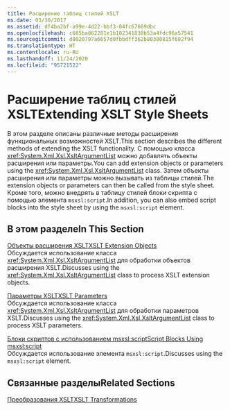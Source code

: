 ```yaml
---
title: Расширение таблиц стилей XSLT
ms.date: 03/30/2017
ms.assetid: df4ba2bf-a99e-4d22-bbf3-04fc67669dbc
ms.openlocfilehash: c685ba862281e1b102341838b53a4fdc96a57541
ms.sourcegitcommit: d8020797a6657d0fbbdff362b80300815f682f94
ms.translationtype: HT
ms.contentlocale: ru-RU
ms.lasthandoff: 11/24/2020
ms.locfileid: "95721522"
---
```

# <a name="extending-xslt-style-sheets"></a><span data-ttu-id="d3269-102">Расширение таблиц стилей XSLT</span><span class="sxs-lookup"><span data-stu-id="d3269-102">Extending XSLT Style Sheets</span></span>

<span data-ttu-id="d3269-103">В этом разделе описаны различные методы расширения функциональных возможностей XSLT.</span><span class="sxs-lookup"><span data-stu-id="d3269-103">This section describes the different methods of extending the XSLT functionality.</span></span> <span data-ttu-id="d3269-104">С помощью класса <xref:System.Xml.Xsl.XsltArgumentList> можно добавлять объекты расширения или параметры.</span><span class="sxs-lookup"><span data-stu-id="d3269-104">You can add extension objects or parameters using the <xref:System.Xml.Xsl.XsltArgumentList> class.</span></span> <span data-ttu-id="d3269-105">Затем объекты расширения или параметры можно вызывать из таблицы стилей.</span><span class="sxs-lookup"><span data-stu-id="d3269-105">The extension objects or parameters can then be called from the style sheet.</span></span> <span data-ttu-id="d3269-106">Кроме того, можно внедрять в таблицу стилей блоки скрипта с помощью элемента `msxsl:script`.</span><span class="sxs-lookup"><span data-stu-id="d3269-106">In addition, you can also embed script blocks into the style sheet by using the `msxsl:script` element.</span></span>  
  
## <a name="in-this-section"></a><span data-ttu-id="d3269-107">В этом разделе</span><span class="sxs-lookup"><span data-stu-id="d3269-107">In This Section</span></span>  

 [<span data-ttu-id="d3269-108">Объекты расширения XSLT</span><span class="sxs-lookup"><span data-stu-id="d3269-108">XSLT Extension Objects</span></span>](xslt-extension-objects.md)  
 <span data-ttu-id="d3269-109">Обсуждается использование класса <xref:System.Xml.Xsl.XsltArgumentList> для обработки объектов расширения XSLT.</span><span class="sxs-lookup"><span data-stu-id="d3269-109">Discusses using the <xref:System.Xml.Xsl.XsltArgumentList> class to process XSLT extension objects.</span></span>  
  
 [<span data-ttu-id="d3269-110">Параметры XSLT</span><span class="sxs-lookup"><span data-stu-id="d3269-110">XSLT Parameters</span></span>](xslt-parameters.md)  
 <span data-ttu-id="d3269-111">Обсуждается использование класса <xref:System.Xml.Xsl.XsltArgumentList> для обработки параметров XSLT.</span><span class="sxs-lookup"><span data-stu-id="d3269-111">Discusses using the <xref:System.Xml.Xsl.XsltArgumentList> class to process XSLT parameters.</span></span>  
  
 [<span data-ttu-id="d3269-112">Блоки скриптов с использованием msxsl:script</span><span class="sxs-lookup"><span data-stu-id="d3269-112">Script Blocks Using msxsl:script</span></span>](script-blocks-using-msxsl-script.md)  
 <span data-ttu-id="d3269-113">Обсуждается использование элемента `msxsl:script`.</span><span class="sxs-lookup"><span data-stu-id="d3269-113">Discusses using the `msxsl:script` element.</span></span>  
  
## <a name="related-sections"></a><span data-ttu-id="d3269-114">Связанные разделы</span><span class="sxs-lookup"><span data-stu-id="d3269-114">Related Sections</span></span>  

 [<span data-ttu-id="d3269-115">Преобразования XSLT</span><span class="sxs-lookup"><span data-stu-id="d3269-115">XSLT Transformations</span></span>](xslt-transformations.md)
